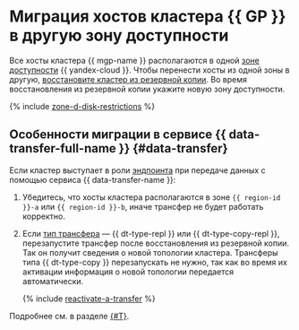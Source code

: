 # Миграция хостов кластера {{ GP }} в другую зону доступности

Все хосты кластера {{ mgp-name }} располагаются в одной [зоне доступности](../../../overview/concepts/geo-scope.md) {{ yandex-cloud }}. Чтобы перенести хосты из одной зоны в другую, [восстановите кластер из резервной копии](../cluster-backups.md#restore). Во время восстановления из резервной копии укажите новую зону доступности.

{% include [zone-d-disk-restrictions](../../../_includes/mdb/ru-central1-d-local-ssd.md) %}

## Особенности миграции в сервисе {{ data-transfer-full-name }} {#data-transfer}

Если кластер выступает в роли [эндпоинта](../../../data-transfer/concepts/index.md#endpoint) при передаче данных с помощью сервиса {{ data-transfer-name }}:

1. Убедитесь, что хосты кластера располагаются в зоне `{{ region-id }}-a` или `{{ region-id }}-b`, иначе трансфер не будет работать корректно.
1. Если [тип трансфера](../../../data-transfer/concepts/transfer-lifecycle.md#transfer-types) — {{ dt-type-repl }} или {{ dt-type-copy-repl }}, перезапустите трансфер после восстановления из резервной копии. Так он получит сведения о новой топологии кластера. Трансферы типа {{ dt-type-copy }} перезапускать не нужно, так как во время их активации информация о новой топологии передается автоматически.

   {% include [reactivate-a-transfer](../../../_includes/data-transfer/reactivate-a-transfer.md) %}

Подробнее см. в разделе [{#T}](../../../data-transfer/operations/endpoint/migration-to-an-availability-zone.md).

